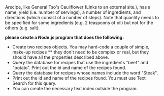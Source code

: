 
 Arecipe, like General Tso's Cauliflower (Links to an external site.), 
 has a name, yield (i.e. number of servings), a number of ingredients, 
 and directions (which consist of a number of steps). 
 Note that quantity needs to be specified for some ingredients (e.g. 2 teaspoons of oil) but not for the others (e.g. salt).
 
**please create a Node.js program that does the following:** 
* Create two recipes objects. You may hard-code a couple of simple, make-up recipes 
    ** they don't need to be complex or real, but they should have all the properties described above.
* Query the database for recipes that use the ingredients "beef" and "potato". Print out the id and name of the recipes found.
* Query the database for recipes whose names include the word "Steak". 
* Print out the id and name of the recipes found. You must use Text Search for this query. 
* You can create the necessary text index outside the program.
